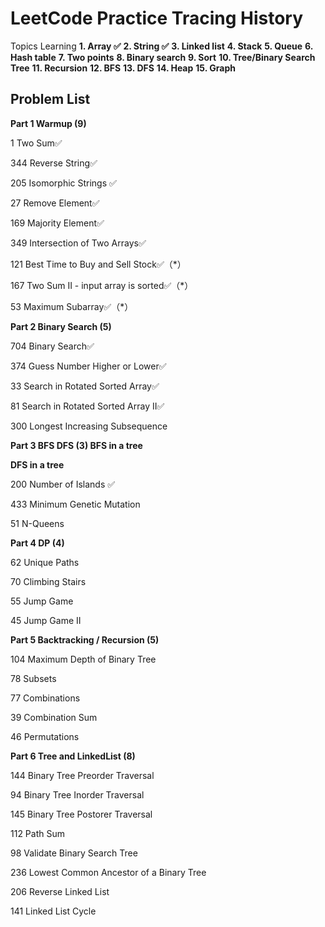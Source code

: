 # LeetCode Practice Tracing History

Topics Learning
**1. Array ✅**
**2. String ✅**
**3. Linked list**
**4. Stack**
**5. Queue**
**6. Hash table**
**7. Two points**
**8. Binary search**
**9. Sort**
**10. Tree/Binary Search Tree**
**11. Recursion**
**12. BFS**
**13. DFS**
**14. Heap**
**15. Graph**

## Problem List

**Part 1 Warmup (9)**

1 Two Sum✅

344 Reverse String✅

205 Isomorphic Strings ✅

27 Remove Element✅

169 Majority Element✅

349 Intersection of Two Arrays✅

121 Best Time to Buy and Sell Stock✅（*）

167 Two Sum II - input array is sorted✅（*）

53 Maximum Subarray✅（*）

**Part 2 Binary Search (5)**

704 Binary Search✅

374 Guess Number Higher or Lower✅

33 Search in Rotated Sorted Array✅

81 Search in Rotated Sorted Array II✅

300 Longest Increasing Subsequence

**Part 3 BFS DFS (3)
BFS in a tree**

**DFS in a tree**

200 Number of Islands ✅

433 Minimum Genetic Mutation

51 N-Queens

**Part 4 DP (4)**

62 Unique Paths

70 Climbing Stairs

55 Jump Game

45 Jump Game II

**Part 5 Backtracking / Recursion (5)**

104 Maximum Depth of Binary Tree

78 Subsets

77 Combinations

39 Combination Sum

46 Permutations

**Part 6 Tree and LinkedList (8)**

144 Binary Tree Preorder Traversal

94 Binary Tree Inorder Traversal

145 Binary Tree Postorer Traversal

112 Path Sum

98 Validate Binary Search Tree

236 Lowest Common Ancestor of a Binary Tree

206 Reverse Linked List

141 Linked List Cycle
